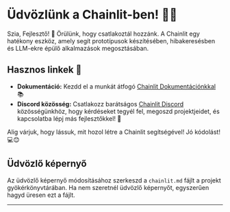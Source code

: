 <!--
CO_OP_TRANSLATOR_METADATA:
{
  "original_hash": "c49526c7abc56b0b5f1e835c1739f18e",
  "translation_date": "2025-09-25T02:45:29+00:00",
  "source_file": "Module08/chainlit.md",
  "language_code": "hu"
}
-->
# Üdvözlünk a Chainlit-ben! 🚀🤖

Szia, Fejlesztő! 👋 Örülünk, hogy csatlakoztál hozzánk. A Chainlit egy hatékony eszköz, amely segít prototípusok készítésében, hibakeresésben és LLM-ekre épülő alkalmazások megosztásában.

## Hasznos linkek 🔗

- **Dokumentáció:** Kezdd el a munkát átfogó [Chainlit Dokumentációnkkal](https://docs.chainlit.io) 📚
- **Discord közösség:** Csatlakozz barátságos [Chainlit Discord](https://discord.gg/k73SQ3FyUh) közösségünkhöz, hogy kérdéseket tegyél fel, megoszd projektjeidet, és kapcsolatba lépj más fejlesztőkkel! 💬

Alig várjuk, hogy lássuk, mit hozol létre a Chainlit segítségével! Jó kódolást! 💻😊

## Üdvözlő képernyő

Az üdvözlő képernyő módosításához szerkeszd a `chainlit.md` fájlt a projekt gyökérkönyvtárában. Ha nem szeretnél üdvözlő képernyőt, egyszerűen hagyd üresen ezt a fájlt.

---

